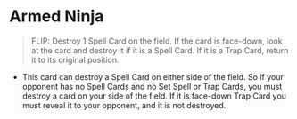 # Armed Ninja

> FLIP: Destroy 1 Spell Card on the field. If the card is face-down, look at the card and destroy it if it is a Spell Card. If it is a Trap Card, return it to its original position.

*   This card can destroy a Spell Card on either side of the field. So if your opponent has no Spell Cards and no Set Spell or Trap Cards, you must destroy a card on your side of the field. If it is face-down Trap Card you must reveal it to your opponent, and it is not destroyed.

